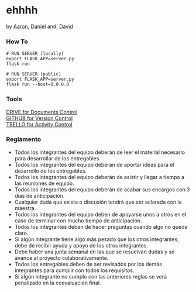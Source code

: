 # ehhhh
by [Aaron](https://github.com/AaronGarcia97), [Daniel](https://github.com/) and, [David](https://github.com/davidmtzv14)


### How To
```
# RUN SERVER (locally)
export FLASK_APP=server.py
flask run

# RUN SERVER (public)
export FLASK_APP=server.py
flask run --host=0.0.0.0
```


### Tools
[DRIVE for Documents Control](https://drive.google.com/open?id=1YglsGfWJlcRiR-pK74-p_8k_tYZnN0bH)   
[GITHUB for Version Control](https://github.com/AaronGarcia97/ehhhh)    
[TRELLO for Activity Control](https://trello.com/b/szEzqH42/ehhhh-proyectofinal)

### Reglamento
- Todos los integrantes del equipo deberán de leer el material necesario para desarrollar de los entregables.
- Todos los integrantes del equipo deberán de aportar ideas para el desarrollo de los entregables.
- Todos los integrantes del equipo deberán de asistir y llegar a tiempo a las reuniones de equipo.
- Todos los integrantes del equipo deberán de acabar sus encargos con 3 días de anticipación.
- Cualquier duda que exista o discusión tendrá que ser aclarada con la maestra.
- Todos los integrantes del equipo deben de apoyarse unos a otros en el caso de terminar con mucho tiempo de anticipación.
- Todos los integrantes deben de hacer preguntas cuando algo no queda claro.
- Si algún integrante tiene algo más pesado que los otros integrantes, debe de recibir ayuda y apoyo de los otros integrantes.
- Debe haber una junta semanal en las que se resuelvan dudas y se avance al proyecto colaborativamente.
- Todos los entregables deben de ser revisados por los demás integrantes para cumplir con todos los requisitos.
- Si algún integrante no cumplo con las anteriores reglas se verá penalizado en la coevaluación final.
